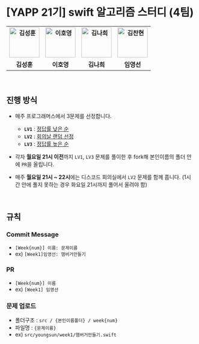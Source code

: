 # [YAPP 21기] swift 알고리즘 스터디 (4팀)

<table style="font-weight : bold">
    <tr>
        <td align="center">
            <a href="https://github.com/ungchun">                 
                <img alt="김성훈" src="https://avatars.githubusercontent.com/ungchun" width="80" />            
            </a>
        </td>
        <td align="center">
            <a href="https://github.com/llghdud921">                 
                <img alt="이호영" src="https://avatars.githubusercontent.com/llghdud921" width="80" />            
            </a>
        </td>
        <td align="center">
            <a href="https://github.com/k-nh">                 
                <img alt="김나희" src="https://avatars.githubusercontent.com/k-nh" width="80" />            
            </a>
        </td>
        <td align="center">
            <a href="https://github.com/dudtjs1021ej">                 
                <img alt="김찬현" src="https://avatars.githubusercontent.com/dudtjs1021ej" width="80" />            
            </a>
        </td>
    </tr>
    <tr>
        <td align="center">김성훈</td>
        <td align="center">이호영</td>
        <td align="center">김나희</td>
        <td align="center">임영선</td>
    </tr>
</table>



<br>

## 진행 방식

- 매주 프로그래머스에서 3문제를 선정합니다.

  - **`LV1`** : [정답률 낮은 순](https://school.programmers.co.kr/learn/challenges?order=acceptance_asc&levels=1&page=1&languages=swift)
  - **`LV2`** : [회의날 랜덤 선정](https://school.programmers.co.kr/learn/challenges?order=recent&page=1&languages=swift&levels=2)
  - **`LV3`** : [정답률 높은 순](https://school.programmers.co.kr/learn/challenges?order=acceptance_desc&levels=3&page=1&languages=swift)

- 각자 **월요일 21시 이전**까지 `LV1`, `LV3` 문제를 풀이한 후 fork해 본인이름의 폴더 안에 `PR`을 올립니다.

- 매주 **월요일 21시 ~ 22시**에는 디스코드 회의실에서 `LV2` 문제를 함께 풉니다. (1시간 안에 풀지 못하는 경우 화요일 21시까지 풀어서 올려야 함)

<br>

## 규칙

### Commit Message

- `[Week{num}] 이름: 문제이름`
- ex) `[Week1]임영선: 햄버거만들기`

### **PR**

- `[Week{num}] 이름`
- ex) `[Week1] 임영선`

### **문제 업로드**

- 폴더구조 : `src / {본인이름폴더} / week{num}`
- 파일명 : `{문제이름}`
- ex) `src/youngsun/week1/햄버거만들기.swift`
